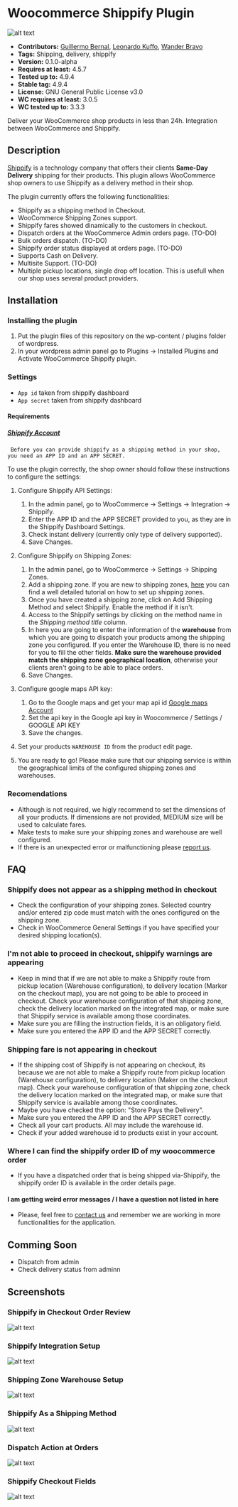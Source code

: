 # Woocommerce Shippify Plugin

![alt text](http://cdn.shippify.co/web/images/shippify_logo.png "Shippify Logo")

- **Contributors:** [Guillermo Bernal](https://github.com/bernix01), [Leonardo Kuffo](https://github.com/lkuffo/), [Wander Bravo](https://github.com/bram70)
- **Tags:** Shipping, delivery, shippify
- **Version:** 0.1.0-alpha
- **Requires at least:** 4.5.7
- **Tested up to:** 4.9.4
- **Stable tag:** 4.9.4
- **License:** GNU General Public License v3.0
- **WC requires at least:** 3.0.5
- **WC tested up to:** 3.3.3

Deliver your WooCommerce shop products in less than 24h. Integration between WooCommerce and Shippify.

## Description

[Shippify](http://www.shippify.co/) is a technology company that offers their clients **Same-Day Delivery** shipping for their products. This plugin allows WooCommerce shop owners to use Shippify as a delivery method in their shop.

The plugin currently offers the following functionalities:

- Shippify as a shipping method in Checkout.
- WooCommerce Shipping Zones support.
- Shippify fares showed dinamically to the customers in checkout.
- Dispatch orders at the WooCommerce Admin orders page. (TO-DO)
- Bulk orders dispatch. (TO-DO)
- Shippify order status displayed at orders page. (TO-DO)
- Supports Cash on Delivery.
- Multisite Support. (TO-DO)
- Multiple pickup locations, single drop off location. This is usefull when our shop uses several product providers.

## Installation

### Installing the plugin

1. Put the plugin files of this repository on the wp-content / plugins folder of wordpress.
2. In your wordpress admin panel go to Plugins -> Installed Plugins and Activate WooCommerce Shippify plugin.

### Settings

- `App id`       taken from shippify dashboard
- `App secret` taken from shippify dashboard

#### Requirements

##### [Shippify Account](http://shippify.co/companies#empresas-form)

     Before you can provide shippify as a shipping method in your shop, you need an APP ID and an APP SECRET.

To use the plugin correctly, the shop owner should follow these instructions to configure the settings:

1. Configure Shippify API Settings:
    1. In the admin panel, go to WooCommerce -> Settings -> Integration -> Shippify.
    2. Enter the APP ID and the APP SECRET provided to you, as they are in the Shippify Dashboard Settings.
    3. Check instant delivery (currently only type of delivery supported).
    4. Save Changes.

2. Configure Shippify on Shipping Zones:
    1. In the admin panel, go to WooCommerce -> Settings -> Shipping Zones.
    2. Add a shipping zone. If you are new to shipping zones, [here](https://docs.woocommerce.com/document/setting-up-shipping-zones/) you can find a well detailed tutorial on how to set up shipping zones.
    3. Once you have created a shipping zone, click on Add Shipping Method and select Shippify. Enable the method if it isn't.
    4. Access to the Shippify settings by clicking on the method name in the *Shipping method title* column.
    5. In here you are going to enter the information of the **warehouse** from which you are going to dispatch your products among the shipping zone you configured. If you enter the Warehouse ID, there is no need for you to fill the other fields. **Make sure the warehouse provided match the shipping zone geographical location**, otherwise your clients aren't going to be able to place orders.
    6. Save Changes.

3. Configure google maps API key:
    1. Go to the Google maps and get your map api id [Google maps Account](https://developers.google.com/maps/documentation/javascript/get-api-key)
    2. Set the api key in the Google api key in Woocommerce / Settings / GOOGLE API KEY
    3. Save the changes.

4. Set your products `WAREHOUSE ID` from the product edit page.
5. You are ready to go! Please make sure that our shipping service is within the geographical limits of the configured shipping zones and warehouses.

### Recomendations

- Although is not required, we higly recommend to set the dimensions of all your products. If dimensions are not provided, MEDIUM size will be used to calculate fares.
- Make tests to make sure your shipping zones and warehouse are well configured.
- If there is an unexpected error or malfunctioning please [report us](https://shippify.slack.com/messages/integrations).

## FAQ

### Shippify does not appear as a shipping method in checkout

- Check the configuration of your shipping zones. Selected country and/or entered zip code must match with the ones configured on the shipping zone.
- Check in WooCommerce General Settings if you have specified your desired shipping location(s).

### I'm not able to proceed in checkout, shippify warnings are appearing

- Keep in mind that if we are not able to make a Shippify route from pickup location (Warehouse configuration), to delivery location (Marker on the checkout map), you are not going to be able to proceed in checkout. Check your warehouse configuration of that shipping zone, check the delivery location marked on the integrated map, or make sure that Shippify service is available among those coordinates.
- Make sure you are filling the instruction fields, it is an obligatory field.
- Make sure you entered the APP ID and the APP SECRET correctly.

### Shipping fare is not appearing in checkout

- If the shipping cost of Shippify is not appearing on checkout, its because we are not able to make a Shippify route from pickup location (Warehouse configuration), to delivery location (Maker on the checkout map). Check your warehouse configuration of that shipping zone, check the delivery location marked on the integrated map, or make sure that Shippify service is available among those coordinates.
- Maybe you have checked the option: "Store Pays the Delivery".
- Make sure you entered the APP ID and the APP SECRET correctly.
- Check all your cart products. All may include the warehouse id.
- Check if your added warehouse id to products exist in your account.

### Where I can find the shippify order ID of my woocommerce order

- If you have a dispatched order that is being shipped via-Shippify, the shippify order ID is available in the order details page.

#### I am getting weird error messages / I have a question not listed in here

- Please, feel free to [contact us](https://shippify.slack.com/messages/integrations) and remember we are working in more functionalities for the application.

## Comming Soon

- Dispatch from admin
- Check delivery status from adminn

## Screenshots

### Shippify in Checkout Order Review

![alt text](https://cloud.githubusercontent.com/assets/550702/25629238/7d876504-2f2e-11e7-8183-6d0c92d8c867.png "Shipping option")

### Shippify Integration Setup

![alt text](https://cloud.githubusercontent.com/assets/550702/25857425/afc8f4ae-349e-11e7-8f9e-e469a764ffe0.png "API Setup")

### Shipping Zone Warehouse Setup

![alt text](https://cloud.githubusercontent.com/assets/550702/25629256/8a686340-2f2e-11e7-8d78-108d203a8855.png "Warehouse Setup")

### Shippify As a Shipping Method

![alt text](https://cloud.githubusercontent.com/assets/550702/25629260/8d47e32e-2f2e-11e7-8d77-846cb8c3fef9.png "Shippify As a Shipping Method")

### Dispatch Action at Orders

![alt text](http://i.imgur.com/dYlcw0O.png "Dispatch Action at Orders")

### Shippify Checkout Fields

![alt text](http://i.imgur.com/jCFLX9n.png "Shippify Checkout Fields")
